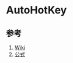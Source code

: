 # AutoHotKey
## 参考
1. [Wiki](http://ahkwiki.net/Top)
1. [公式](https://www.autohotkey.com/docs/AutoHotkey.htm)
